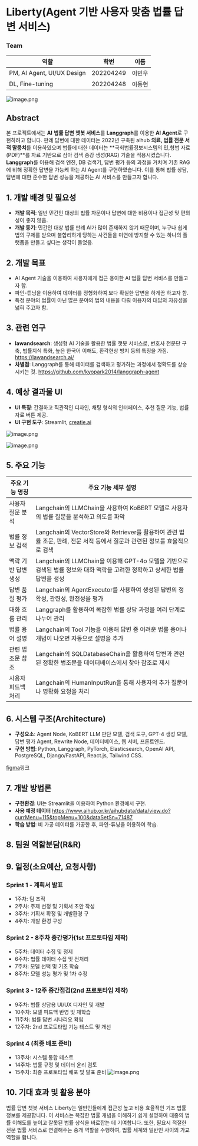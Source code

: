 # Liberty(Agent 기반 사용자 맞춤 법률 답변 서비스)

### Team

| 역할 | 학번 | 이름 |
| --- | --- | --- |
| PM, AI Agent, UI/UX Design | 202204249 | 이민우 |
| DL, Fine-tuning | 202204248 | 이동현 |

![image.png](https://github.com/user-attachments/assets/61ed2001-3cde-471a-a00f-dfe7f9283bd9)
## Abstract

본 프로젝트에서는 **AI** **법률 답변** **챗봇 서비스**를 **Langgraph**를 이용한 **AI Agent**로 구현하려고 합니다. 판례 답변에 대한 데이터는 2022년 구축된 aihub **의료, 법률 전문 서적 말뭉치**를 이용하였으며 법률에 대한 데이터는 **국회법률정보시스템의 민,형법 자료(PDF)**를 자료 기반으로 삼아 검색 증강 생성(RAG) 기술을 적용시켰습니다. **Langgraph**를 이용해 검색 엔진, DB 검색기, 답변 평가 등의 과정을 거치며 기존 RAG에 비해 정확한 답변을 가능케 하는 AI Agent를 구현하였습니다. 이를 통해 법률 상담, 답변에 대한 준수한 답변 성능을 제공하는 AI 서비스를 만들고자 합니다.

## 1. 개발 배경 및 필요성

- **개발 목적**: 일반 민간인 대상의 법률 자문이나 답변에 대한 비용이나 접근성 및 편의성이 좋지 않음.
- **개발 동기**: 민간인 대상 법률 판례 AI가 많이 존재하지 않기 때문이며, 누구나 쉽게 법의 구제를 받으며 불합리하게 당하는 사건들을 미연에 방지할 수 있는 하나의 플랫폼을 만들고 싶다는 생각이 들었음.

## 2. 개발 목표

- AI Agent 기술을 이용하여 사용자에게 접근 용이한 AI 법률 답변 서비스를 만들고자 함.
- 파인-튜닝을 이용하여 데이터를 정형화하여 보다 확실한 답변을 하게끔 하고자 함.
- 특정 분야의 법률이 아닌 많은 분야의 법의 내용을 다뤄 이용자의 대답의 자유성을 넓혀 주고자 함.

## 3. 관련 연구

- **lawandsearch**: 생성형 AI 기술을 활용한 법률 챗봇 서비스로, 변호사 전문단 구축,
법률지식 특화, 높은 한국어 이해도, 환각현상 방지 등의 특징을 가짐.
https://lawandsearch.ai/
- **차별점**: Langgraph를 통해 데이터를 검색하고 평가하는 과정에서 정확도를 상승시키는 것.
https://github.com/kyopark2014/langgraph-agent

## 4. 예상 결과물 UI

- **UI 특징**: 간결하고 직관적인 디자인, 채팅 형식의 인터페이스, 추천 질문 기능, 법률 자료 버튼 제공.
- **UI 구현 도구**: Streamlit, [creatie.ai](http://creatie.ai/)

![image.png](https://prod-files-secure.s3.us-west-2.amazonaws.com/89c02629-13d1-4b8a-ac0b-333da0e9d5c6/3e5d9fc6-0ddb-4ad3-827f-32e2c9c0ea11/image.png)

![image.png](https://prod-files-secure.s3.us-west-2.amazonaws.com/89c02629-13d1-4b8a-ac0b-333da0e9d5c6/8c67e652-d5f0-45ed-899c-d94f3b3d2d88/image.png)

## 5. 주요 기능

| 주요 기능 명칭 | 주요 기능 세부 설명 |
| --- | --- |
| 사용자 질문 분석 | Langchain의 LLMChain을 사용하여 KoBERT 모델로 사용자의 법률 질문을 분석하고 의도를 파악 |
| 법률 정보 검색 | Langchain의 VectorStore와 Retriever를 활용하여 관련 법률 조문, 판례, 전문 서적 등에서 질문과 관련된 정보를 효율적으로 검색 |
| 맥락 기반 답변 생성 | Langchain의 LLMChain을 이용해 GPT-4o 모델을 기반으로 검색된 법률 정보와 대화 맥락을 고려한 정확하고 상세한 법률 답변을 생성 |
| 답변 품질 평가 | Langchain의 AgentExecutor를 사용하여 생성된 답변의 정확성, 관련성, 완전성을 평가 |
| 대화 흐름 관리 | Langgraph를 활용하여 복잡한 법률 상담 과정을 여러 단계로 나누어 관리 |
| 법률 용어 설명 | Langchain의 Tool 기능을 이용해 답변 중 어려운 법률 용어나 개념이 나오면 자동으로 설명을 추가 |
| 관련 법조문 참조 | Langchain의 SQLDatabaseChain을 활용하여 답변과 관련된 정확한 법조문을 데이터베이스에서 찾아 참조로 제시 |
| 사용자 피드백 처리 | Langchain의 HumanInputRun을 통해 사용자의 추가 질문이나 명확화 요청을 처리 |

## 6. 시스템 구조(Architecture)

- **구성요소**: Agent Node, KoBERT LLM 판단 모델, 검색 도구, GPT-4 생성 모델, 답변 평가 Agent, Rewrite Node, 데이터베이스, 웹 서버, 프론트엔드.
- **구현 방법**: Python, Langgraph, PyTorch, Elasticsearch, OpenAI API, PostgreSQL, Django/FastAPI, React.js, Tailwind CSS.

[figma](https://www.figma.com/board/0LivhrgVnLyiOM9qjRxVR9/Liberty_Constructure?node-id=0-1&node-type=canvas&t=ixMVKGxF9RGzXS04-0)링크 

## 7. 개발 방법론

- **구현환경**: UI는 Streamlit을 이용하여 Python 환경에서 구현.
- **사용 예정 데이터** https://www.aihub.or.kr/aihubdata/data/view.do?currMenu=115&topMenu=100&dataSetSn=71487
- **학습 방법**: 비 가공 데이터를 가공한 후, 파인-튜닝을 이용하여 학습.

## 8. 팀원 역할분담(R&R)

## 9. 일정(소요예산, 요청사항)

### Sprint 1 - 계획서 발표

- 1주차: 팀 조직
- 2주차: 주제 선정 및 기획서 초안 작성
- 3주차: 기획서 확정 및 개발환경 구
- 4주차: 개발 환경 구성

### Sprint 2 - 8주차 중간평가(1st 프로토타입 제작)

- 5주차: 데이터 수집 및 정제
- 6주차: 법률 데이터 수집 및 전처리
- 7주차: 모델 선택 및 기초 학습
- 8주차: 모델 성능 평가 및 1차 수정

### Sprint 3 - 12주 중간점검(2nd 프로토타입 제작)

- 9주차: 법률 상담용 UI/UX 디자인 및 개발
- 10주차: 모델 피드백 반영 및 재학습
- 11주차: 법률 답변 시나리오 확립
- 12주차: 2nd 프로토타입 기능 테스트 및 개선

### Sprint 4 (최종 배포 준비)

- 13주차: 시스템 통합 테스트
- 14주차: 법률 규정 및 데이터 윤리 검토
- 15주차: 최종 프로토타입 배포 및 발표 준비
![image.png](https://github.com/user-attachments/assets/d9cdf0b0-3f75-45ce-bff8-bccaf1d756e4)


## 10. 기대 효과 및 활용 분야

법률 답변 챗봇 서비스 Liberty는 일반인들에게 접근성 높고 비용 효율적인 기초 법률 정보를 제공합니다. 이 서비스는 복잡한 법률 개념을 이해하기 쉽게 설명하여 대중의 법률 이해도를 높이고 잘못된 법률 상식을 바로잡는 데 기여합니다. 또한, 필요시 적절한 전문 법률 서비스로 연결해주는 중개 역할을 수행하여, 법률 세계와 일반인 사이의 가교 역할을 합니다.
